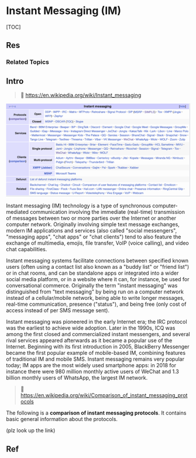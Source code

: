 # Instant Messaging (IM)

[TOC]



## Res
### Related Topics



## Intro
> 🔗 https://en.wikipedia.org/wiki/Instant_messaging

![](../../../../../Assets/Pics/Screenshot%202025-03-17%20at%2017.17.18.png)

Instant messaging (IM) technology is a type of synchronous computer-mediated communication involving the immediate (real-time) transmission of messages between two or more parties over the Internet or another computer network. Originally involving simple text message exchanges, modern IM applications and services (also called "social messengers", "messaging apps", "chat apps" or "chat clients") tend to also feature the exchange of multimedia, emojis, file transfer, VoIP (voice calling), and video chat capabilities.

Instant messaging systems facilitate connections between specified known users (often using a contact list also known as a "buddy list" or "friend list") or in chat rooms, and can be standalone apps or integrated into a wider social media platform, or in a website where it can, for instance, be used for conversational commerce. Originally the term "instant messaging" was distinguished from "text messaging" by being run on a computer network instead of a cellular/mobile network, being able to write longer messages, real-time communication, presence ("status"), and being free (only cost of access instead of per SMS message sent).

Instant messaging was pioneered in the early Internet era; the IRC protocol was the earliest to achieve wide adoption. Later in the 1990s, ICQ was among the first closed and commercialized instant messengers, and several rival services appeared afterwards as it became a popular use of the Internet. Beginning with its first introduction in 2005, BlackBerry Messenger became the first popular example of mobile-based IM, combining features of traditional IM and mobile SMS. Instant messaging remains very popular today; IM apps are the most widely used smartphone apps: in 2018 for instance there were 980 million monthly active users of WeChat and 1.3 billion monthly users of WhatsApp, the largest IM network.

> 🔗 https://en.wikipedia.org/wiki/Comparison_of_instant_messaging_protocols

The following is a **comparison of instant messaging protocols**. It contains basic general information about the protocols.

(plz look up the link)



## Ref
[Comparison of instant messaging protocols | wikipedia]: https://en.wikipedia.org/wiki/Comparison_of_instant_messaging_protocols

